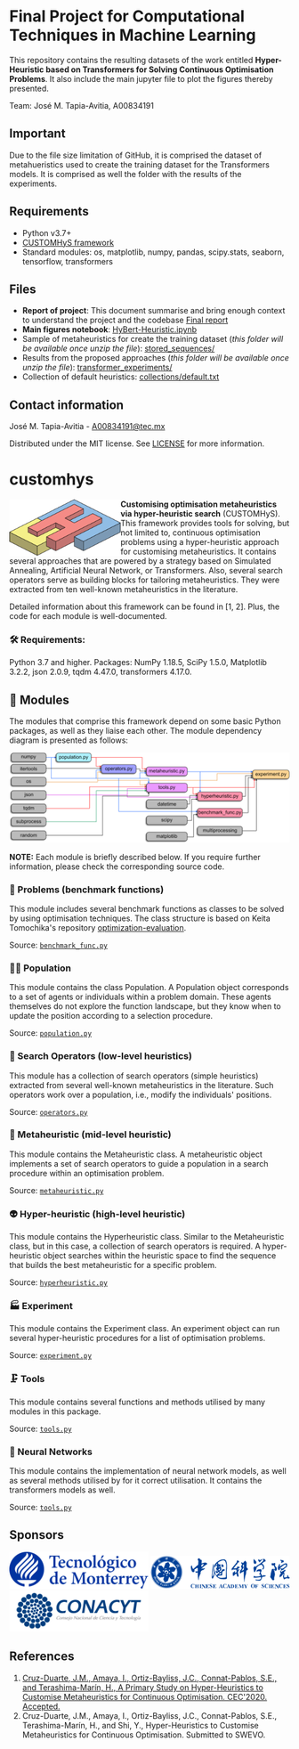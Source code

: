 # Final Project for Computational Techniques in Machine Learning

This repository contains the resulting datasets of the work entitled **Hyper-Heuristic based on Transformers for Solving Continuous Optimisation Problems**. It also include the main jupyter file to plot the figures thereby presented.

Team: José M. Tapia-Avitia, A00834191

## Important

Due to the file size limitation of GitHub, it is comprised the dataset of metahueristics used to create the training dataset for the Transformers models. It is comprised as well the folder with the results of the experiments. 


## Requirements
- Python v3.7+
- [CUSTOMHyS framework](https://github.com/jcrvz/customhys.git)
- Standard modules: os, matplotlib, numpy, pandas, scipy.stats, seaborn, tensorflow, transformers

## Files
- **Report of project**: This document summarise and bring enough context to understand the project and the codebase [Final report](CTML_Final_Project_Report_A00834191.pdf)
- **Main figures notebook**: [HyBert-Heuristic.ipynb](./HyBert-Heuristic.ipynb)
- Sample of metaheuristics for create the training dataset (_this folder will be available once unzip the file_): [stored_sequences/](./stored_sequences)
- Results from the proposed approaches (_this folder will be available once unzip the file_): [transformer_experiments/](./transformer_experiments)
- Collection of default heuristics: [collections/default.txt](./collections/default.txt)

## Contact information

José M. Tapia-Avitia - [A00834191@tec.mx](mailto:A00834191@tec.mx)


Distributed under the MIT license. See [LICENSE](./LICENSE) for more information.


# customhys

<img align="left" src="./docfiles/chm_logo.png?raw=true" width="200"/>

**Customising optimisation metaheuristics via hyper-heuristic search** (CUSTOMHyS). This framework provides tools for solving, but not limited to, continuous optimisation problems using a hyper-heuristic approach for customising metaheuristics. It contains several approaches that are powered by a strategy based on Simulated Annealing, Artificial Neural Network, or Transformers. Also, several search operators serve as building blocks for tailoring metaheuristics. They were extracted from ten well-known metaheuristics in the literature.

Detailed information about this framework can be found in [1, 2]. Plus, the code for each module is well-documented.

### 🛠 Requirements:
Python 3.7 and higher. Packages: NumPy 1.18.5, SciPy 1.5.0, Matplotlib 3.2.2, json 2.0.9, tqdm 4.47.0, transformers 4.17.0.

## 🧰 Modules

The modules that comprise this framework depend on some basic Python packages, as well as they liaise each other. The module dependency diagram is presented as follows:

![Module Dependency Diagram](docfiles/dependency_diagram.png)

**NOTE:** Each module is briefly described below. If you require further information, please check the corresponding source code.

### 🤯 Problems (benchmark functions)

This module includes several benchmark functions as classes to be solved by using optimisation techniques. The class structure is based on Keita Tomochika's repository [optimization-evaluation](https://github.com/keit0222/optimization-evaluation).

Source: [``benchmark_func.py``](./benchmark_func.py)

### 👯‍♂️ Population

This module contains the class Population. A Population object corresponds to a set of agents or individuals within a problem domain. These agents themselves do not explore the function landscape, but they know when to update the position according to a selection procedure.

Source: [``population.py``](./population.py)

### 🦾 Search Operators (low-level heuristics)

This module has a collection of search operators (simple heuristics) extracted from several well-known metaheuristics in the literature. Such operators work over a population, i.e., modify the individuals' positions. 

Source: [``operators.py``](./operators.py)

### 🤖 Metaheuristic (mid-level heuristic)

This module contains the Metaheuristic class. A metaheuristic object implements a set of search operators to guide a population in a search procedure within an optimisation problem.

Source: [``metaheuristic.py``](./metaheuristic.py)

### 👽 Hyper-heuristic (high-level heuristic)

This module contains the Hyperheuristic class. Similar to the Metaheuristic class, but in this case, a collection of search operators is required. A hyper-heuristic object searches within the heuristic space to find the sequence that builds the best metaheuristic for a specific problem.

Source: [``hyperheuristic.py``](./hyperheuristic.py)

### 🏭 Experiment

This module contains the Experiment class.  An experiment object can run several hyper-heuristic procedures for a list of optimisation problems.

Source: [``experiment.py``](./experiment.py)

### 🗜️ Tools

This module contains several functions and methods utilised by many modules in this package.

Source: [``tools.py``](./tools.py)

### 🧠 Neural Networks

This module contains the implementation of neural network models, as well as several methods utilised by for it correct utilisation. It contains the transformers models as well.

Source: [``tools.py``](./tools.py)



## Sponsors

<a href="https://tec.mx/en" target="_blank"><img src="./docfiles/logoTEC_full.png" width="250"></a>
<a href="http://www.cas.cn/" target="_blank"><img src="./docfiles/cas_logo.png" width="250"></a>
<a href="https://www.gob.mx/conacyt" target="_blank"><img src="./docfiles/conacyt-logo.png" width="250"></a>

## References

1. [Cruz-Duarte, J.M., Amaya, I., Ortiz-Bayliss, J.C., Connat-Pablos, S.E., and Terashima-Marín, H., A Primary Study on Hyper-Heuristics to Customise Metaheuristics for Continuous Optimisation. CEC'2020. Accepted.](./docfiles/SearchOperators_CEC.pdf)
1. Cruz-Duarte, J.M., Amaya, I., Ortiz-Bayliss, J.C., Connat-Pablos, S.E., Terashima-Marín, H., and Shi, Y., Hyper-Heuristics to Customise Metaheuristics for Continuous Optimisation. Submitted to SWEVO.
